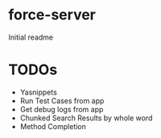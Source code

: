# force-server
Initial readme

# TODOs
- Yasnippets
- Run Test Cases from app
- Get debug logs from app
- Chunked Search Results by whole word
- Method Completion
